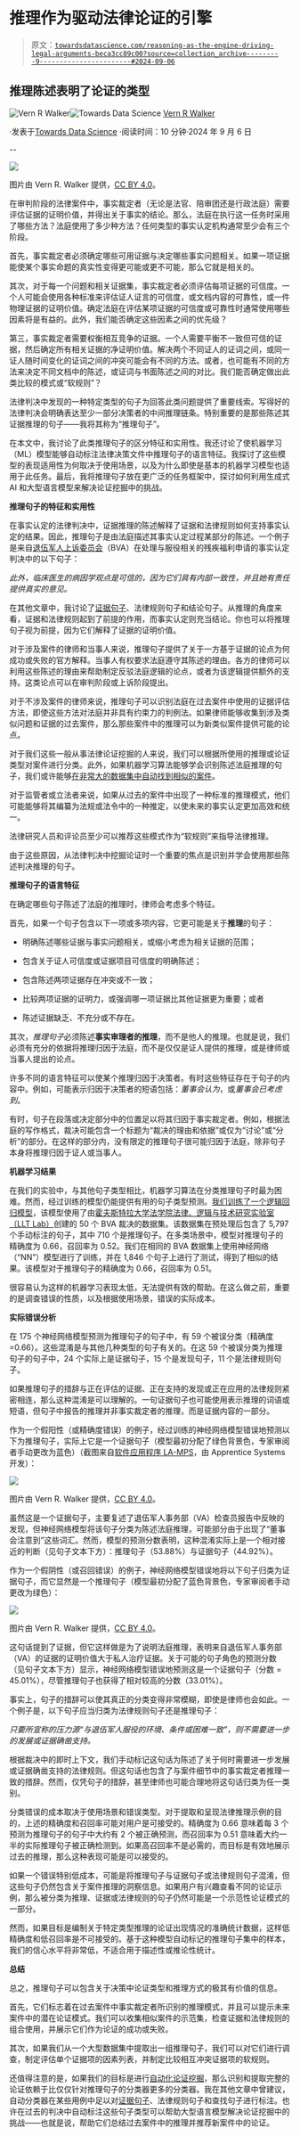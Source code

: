 # 推理作为驱动法律论证的引擎

> 原文：[`towardsdatascience.com/reasoning-as-the-engine-driving-legal-arguments-beca3cc89c00?source=collection_archive---------9-----------------------#2024-09-06`](https://towardsdatascience.com/reasoning-as-the-engine-driving-legal-arguments-beca3cc89c00?source=collection_archive---------9-----------------------#2024-09-06)

## 推理陈述表明了论证的类型

[](https://medium.com/@vern.r.walker?source=post_page---byline--beca3cc89c00--------------------------------)![Vern R Walker](https://medium.com/@vern.r.walker?source=post_page---byline--beca3cc89c00--------------------------------)[](https://towardsdatascience.com/?source=post_page---byline--beca3cc89c00--------------------------------)![Towards Data Science](https://towardsdatascience.com/?source=post_page---byline--beca3cc89c00--------------------------------) [Vern R Walker](https://medium.com/@vern.r.walker?source=post_page---byline--beca3cc89c00--------------------------------)

·发表于[Towards Data Science](https://towardsdatascience.com/?source=post_page---byline--beca3cc89c00--------------------------------) ·阅读时间：10 分钟·2024 年 9 月 6 日

--

![](img/4f3beb20b2135d6284b0993c2fc123f3.png)

图片由 Vern R. Walker 提供，[CC BY 4.0](https://creativecommons.org/licenses/by/4.0/)。

在审判阶段的法律案件中，事实裁定者（无论是法官、陪审团还是行政法庭）需要评估证据的证明价值，并得出关于事实的结论。那么，法庭在执行这一任务时采用了哪些方法？法庭使用了多少种方法？任何类型的事实认定机构通常至少会有三个阶段。

首先，事实裁定者必须确定哪些可用证据与决定哪些事实问题相关。如果一项证据能使某个事实命题的真实性变得更可能或更不可能，那么它就是相关的。

其次，对于每一个问题和相关证据集，事实裁定者必须评估每项证据的可信度。一个人可能会使用各种标准来评估证人证言的可信度，或文档内容的可靠性，或一件物理证据的证明价值。确定法庭在评估某项证据的可信度或可靠性时通常使用哪些因素将是有益的。此外，我们能否确定这些因素之间的优先级？

第三，事实裁定者需要权衡相互竞争的证据。一个人需要平衡不一致但可信的证据，然后确定所有相关证据的净证明价值。解决两个不同证人的证词之间，或同一证人随时间变化的证词之间的冲突可能会有不同的方法。或者，也可能有不同的方法来决定不同文档中的陈述，或证词与书面陈述之间的对比。我们能否确定做出此类比较的模式或“软规则”？

法律判决中发现的一种特定类型的句子为回答此类问题提供了重要线索。写得好的法律判决会明确表达至少一部分决策者的中间推理链条。特别重要的是那些陈述其证据推理的句子——我将其称为“推理句子”。

在本文中，我讨论了此类推理句子的区分特征和实用性。我还讨论了使机器学习（ML）模型能够自动标注法律决策文件中推理句子的语言特征。我探讨了这些模型的表现适用性为何取决于使用场景，以及为什么即使是基本的机器学习模型也适用于此任务。最后，我将推理句子放在更广泛的任务框架中，探讨如何利用生成式 AI 和大型语言模型来解决论证挖掘中的挑战。

**推理句子的特征和实用性**

在事实认定的法律判决中，证据推理的陈述解释了证据和法律规则如何支持事实认定的结果。因此，推理句子是由法庭描述其事实认定过程某部分的陈述。一个例子是来自[退伍军人上诉委员会](https://www.bva.va.gov/)（BVA）在处理与服役相关的残疾福利申请的事实认定判决中的以下句子：

*此外，临床医生的病因学观点是可信的，因为它们具有内部一致性，并且她有责任提供真实的意见。*

在其他文章中，我讨论了[证据句子](https://medium.com/towards-data-science/the-evidence-is-critical-for-classifying-legal-cases-36c1dd6cfd04)、法律规则句子和结论句子。从推理的角度来看，证据和法律规则起到了前提的作用，而事实认定则充当结论。你也可以将推理句子视为前提，因为它们解释了证据的证明价值。

对于涉及案件的律师和当事人来说，推理句子提供了关于一方基于证据的论点为何成功或失败的官方解释。当事人有权要求法庭遵守其陈述的理由。各方的律师可以利用这些陈述的理由来帮助制定反驳法庭逻辑的论点，或者为该逻辑提供额外的支持。这类论点可以在审判阶段或上诉阶段提出。

对于不涉及案件的律师来说，推理句子可以识别法庭在过去案件中使用的证据评估方法，即使这些方法对法庭并非具有约束力的判例法。如果律师能够收集到涉及类似问题和证据的过去案件，那么那些案件中的推理可以为新类似案件提供可能的论点。

对于我们这些一般从事法律论证挖掘的人来说，我们可以根据所使用的推理或论证类型对案件进行分类。此外，如果机器学习算法能够学会识别陈述法庭推理的句子，我们或许能够[在非常大的数据集中自动找到相似的案件](https://ceur-ws.org/Vol-3441/paper14.pdf)。

对于监管者或立法者来说，如果从过去的案件中出现了一种标准的推理模式，他们可能能够将其编纂为法规或法令中的一种推定，以使未来的事实认定更加高效和统一。

法律研究人员和评论员至少可以推荐这些模式作为“软规则”来指导法律推理。

由于这些原因，从法律判决中挖掘论证时一个重要的焦点是识别并学会使用那些陈述判决推理的句子。

**推理句子的语言特征**

在确定哪些句子陈述了法庭的推理时，律师会考虑多个特征。

首先，如果一个句子包含以下一项或多项内容，它更可能是关于**推理**的句子：

+   明确陈述哪些证据与事实问题相关，或缩小考虑为相关证据的范围；

+   包含关于证人可信度或证据项目可信度的明确陈述；

+   包含陈述两项证据存在冲突或不一致；

+   比较两项证据的证明力，或强调哪一项证据比其他证据更为重要；或者

+   陈述证据缺乏、不充分或不存在。

其次，*推理句子*必须陈述**事实审理者的推理**，而不是他人的推理。也就是说，我们必须有充分的依据将推理归因于法庭，而不是仅仅是证人提供的推理，或是律师或当事人提出的论点。

许多不同的语言特征可以使某个推理归因于决策者。有时这些特征存在于句子的内容中。例如，可能表示归因于决策者的短语包括：*董事会认为*，或*董事会已考虑到*。

有时，句子在段落或决定部分中的位置足以将其归因于事实裁定者。例如，根据法庭的写作格式，裁决可能包含一个标题为“裁决的理由和依据”或仅为“讨论”或“分析”的部分。在这样的部分内，没有限定的推理句子很可能归因于法庭，除非句子本身将推理归因于证人或当事人。

**机器学习结果**

在我们的实验中，与其他句子类型相比，机器学习算法在分类推理句子时最为困难。然而，经过训练的模型仍能提供有用的句子类型预测。[我们训练了一个逻辑回归模型](http://ceur-ws.org/Vol-2385/paper1.pdf)，该模型使用了由[霍夫斯特拉大学法学院法律、逻辑与技术研究实验室（LLT Lab）](https://www.lltlab.org/)创建的 50 个 BVA 裁决的数据集。该数据集在预处理后包含了 5,797 个手动标注的句子，其中 710 个是推理句子。在多类场景中，模型对推理句子的精确度为 0.66，召回率为 0.52。我们在相同的 BVA 数据集上使用神经网络（“NN”）模型进行了训练，并在 1,846 个句子上进行了测试，得到了相似的结果。该模型对于推理句子的精确度为 0.66，召回率为 0.51。

很容易认为这样的机器学习表现太低，无法提供有效的帮助。在这么做之前，重要的是调查错误的性质，以及根据使用场景，错误的实际成本。

**实际错误分析**

在 175 个神经网络模型预测为推理句子的句子中，有 59 个被误分类（精确度=0.66）。这些混淆是与其他几种类型的句子有关的。在这 59 个被误分类为推理句子的句子中，24 个实际上是证据句子，15 个是发现句子，11 个是法律规则句子。

如果推理句子的措辞与正在评估的证据、正在支持的发现或正在应用的法律规则紧密相连，那么这种混淆是可以理解的。一句证据句子也可能使用表示推理的词语或短语，但句子中报告的推理并非事实裁定者的推理，而是证据内容的一部分。

作为一个假阳性（或精确度错误）的例子，经过训练的神经网络模型错误地预测以下为推理句子，实际上它是一个证据句子（模型最初分配了绿色背景色，专家审阅者手动更改为蓝色）（截图来自[软件应用程序 LA-MPS](https://ceur-ws.org/Vol-3441/paper14.pdf)，由 Apprentice Systems 开发）：

![](img/b1721d718c4ff8edf4a26d4ce69585b0.png)

图片由 Vern R. Walker 提供，[CC BY 4.0](https://creativecommons.org/licenses/by/4.0/)。

虽然这是一个证据句子，主要复述了退伍军人事务部（VA）检查员报告中反映的发现，但神经网络模型将该句子分类为陈述法庭推理，可能部分由于出现了“董事会注意到”这些词汇。然而，模型的预测分数表明，这种混淆实际上是一个相对接近的判断（见句子文本下方）：推理句子（53.88%）与证据句子（44.92%）。

作为一个假阴性（或召回错误）的例子，神经网络模型错误地将以下句子归类为证据句子，而它显然是一个推理句子（模型最初分配了蓝色背景色，专家审阅者手动更改为绿色）：

![](img/2c2502941e2af9178517314dcf088377.png)

图片由 Vern R. Walker 提供，[CC BY 4.0](https://creativecommons.org/licenses/by/4.0/)。

这句话提到了证据，但它这样做是为了说明法庭推理，表明来自退伍军人事务部（VA）的证据的证明价值大于私人治疗证据。关于可能的句子角色的预测分数（见句子文本下方）显示，神经网络模型错误地预测这是一个证据句子（分数 = 45.01%），尽管推理句子也获得了相对较高的分数（33.01%）。

事实上，句子的措辞可以使其真正的分类变得非常模糊，即使是律师也会如此。一个例子是，以下句子应当归类为法律规则句子还是推理句子：

*只要所宣称的压力源“与退伍军人服役的环境、条件或困难一致”，则不需要进一步的发展或证据确凿支持。*

根据裁决中的即时上下文，我们手动标记这句话为陈述了关于何时需要进一步发展或证据确凿支持的法律规则。但这句话也包含了与案件细节中的事实裁定者推理一致的措辞。然而，仅凭句子的措辞，甚至律师也可能合理地将这句话归类为任一类别。

分类错误的成本取决于使用场景和错误类型。对于提取和呈现法律推理示例的目的，上述的精确度和召回率可能对用户是可接受的。精确度为 0.66 意味着每 3 个预测为推理句子的句子中大约有 2 个被正确预测，而召回率为 0.51 意味着大约一半的实际推理句子被正确检测到。如果高召回率不是必需的，而目标是有效地展示过去的推理，那么这种表现可能是可以接受的。

如果一个错误特别低成本，可能是将推理句子与证据句子或法律规则句子混淆，但这些句子仍然包含关于案件推理的洞察信息。如果用户有兴趣查看不同的论证示例，那么被分类为推理、证据或法律规则的句子仍然可能是一个示范性论证模式的一部分。

然而，如果目标是编制关于特定类型推理的论证出现情况的准确统计数据，这样低精确度和低召回率是不可接受的。基于这种模型自动标记的推理句子集中的样本，我们的信心水平将非常低，不适合用于描述性或推论性统计。

**总结**

总之，推理句子可以包含关于决策中论证类型和推理方式的极其有价值的信息。

首先，它们标志着在过去案件中事实裁定者所识别的推理模式，并且可以提示未来案件中的潜在论证模式。我们可以收集相似案件的示范集，检查证据和法律规则的组合使用，并展示它们作为论证的成功或失败。

其次，如果我们从一个大型数据集中提取出一组推理句子，我们可以对它们进行调查，制定评估单个证据项的因素列表，并制定比较相互冲突证据项的软规则。

还值得注意的是，如果我们的目标是进行[自动化论证挖掘](https://ceur-ws.org/Vol-3441/paper14.pdf)，那么识别和提取完整的论证依赖于比仅仅针对推理句子的分类器更多的分类器。我在其他文章中曾建议，自动分类器在某些用例中足以对[证据句子](https://medium.com/towards-data-science/the-evidence-is-critical-for-classifying-legal-cases-36c1dd6cfd04)、法律规则句子和查找句子进行标注。也许在过去的判决中自动标注这些句子类型可以帮助大型语言模型解决论证挖掘中的挑战——也就是说，帮助它们总结过去案件中的推理并推荐新案件中的论证。

